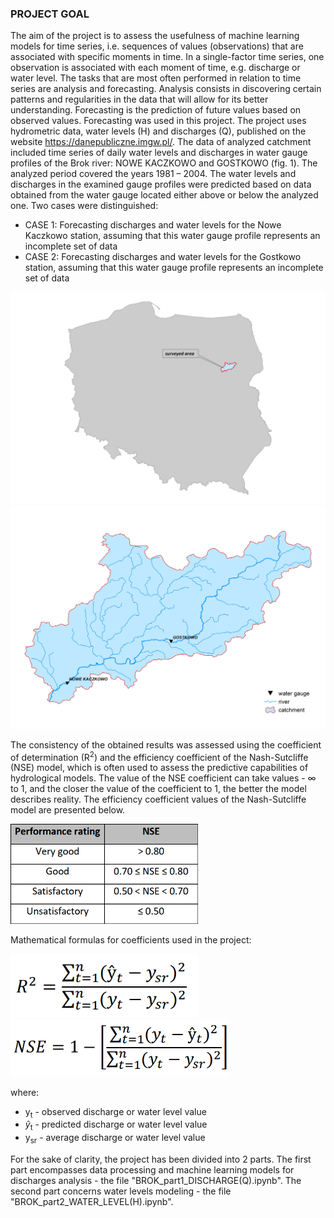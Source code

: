 ### PROJECT GOAL
The aim of the project is to assess the usefulness of machine learning models for time series, i.e. sequences of values (observations) that are associated with specific moments in time. In a single-factor time series, one observation is associated with each moment of time, e.g. discharge or water level. The tasks that are most often performed in relation to time series are analysis and forecasting. Analysis consists in discovering certain patterns and regularities in the data that will allow for its better understanding. Forecasting is the prediction of future values based on observed values. Forecasting was used in this project. The project uses hydrometric data, water levels (H) and discharges (Q), published on the website https://danepubliczne.imgw.pl/. The data of analyzed catchment included time series of daily water levels and discharges in water gauge profiles of the Brok river: NOWE KACZKOWO and GOSTKOWO (fig. 1). The analyzed period covered the years 1981 – 2004. The water levels and discharges in the examined gauge profiles were predicted based on data obtained from the water gauge located either above or below the analyzed one. Two cases were distinguished: 
- CASE 1: Forecasting discharges and water levels for the Nowe Kaczkowo station, assuming that this water gauge profile represents an incomplete set of data
- CASE 2: Forecasting discharges and water levels for the Gostkowo station, assuming that this water gauge profile represents an incomplete set of data

<img src="FIGURES/BadanyObszar_ds_project.png" width="800">

<img src="FIGURES/BROK.png" width="800">

The consistency of the obtained results was assessed using the coefficient of determination (R<sup>2</sup>) and the efficiency coefficient of the Nash-Sutcliffe (NSE) model, which is often used to assess the predictive capabilities of hydrological models. The value of the NSE coefficient can take values - ∞ to 1, and the closer the value of the coefficient to 1, the better the model describes reality. The efficiency coefficient values of the Nash-Sutcliffe model are presented below.

 <img src="FIGURES/nse_tab.png" width="300">

Mathematical formulas for coefficients used in the project:

<img src="FIGURES/r2_wzor.png" width="300">
<img src="FIGURES/nse_wzor.png" width="350">

where:
- y<sub>t</sub> - observed discharge or water level value
- $\hat{y}$</hat><sub>t</sub> - predicted discharge or water level value
- y<sub>sr</sub> - average discharge or water level value


For the sake of clarity, the project has been divided into 2 parts. The first part encompasses data processing and machine learning models for discharges analysis - the file "BROK_part1_DISCHARGE(Q).ipynb". The second part concerns water levels modeling - the file "BROK_part2_WATER_LEVEL(H).ipynb".
